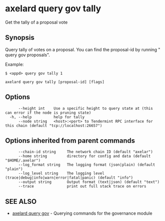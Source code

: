 # axelard query gov tally

Get the tally of a proposal vote

## Synopsis

Query tally of votes on a proposal. You can find
the proposal-id by running "<appd> query gov proposals".

Example:

```
$ <appd> query gov tally 1
```

```
axelard query gov tally [proposal-id] [flags]
```

## Options

```
      --height int    Use a specific height to query state at (this can error if the node is pruning state)
  -h, --help          help for tally
      --node string   <host>:<port> to Tendermint RPC interface for this chain (default "tcp://localhost:26657")
```

## Options inherited from parent commands

```
      --chain-id string     The network chain ID (default "axelar")
      --home string         directory for config and data (default "$HOME/.axelar")
      --log_format string   The logging format (json|plain) (default "plain")
      --log_level string    The logging level (trace|debug|info|warn|error|fatal|panic) (default "info")
      --output string       Output format (text|json) (default "text")
      --trace               print out full stack trace on errors
```

## SEE ALSO

- [axelard query gov](/cli-docs/v0_27_0/axelard_query_gov) - Querying commands for the governance module
